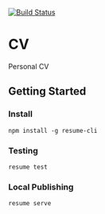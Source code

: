 [![Build Status](https://travis-ci.org/nnadeau/cv.svg?branch=master)](https://travis-ci.org/nnadeau/cv)

# CV
Personal CV

## Getting Started

### Install
`npm install -g resume-cli`

### Testing
`resume test`

### Local Publishing
`resume serve`
